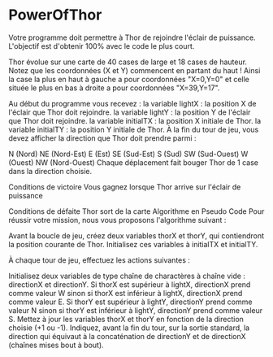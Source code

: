 # PowerOfThor
Votre programme doit permettre à Thor de rejoindre l'éclair de puissance. L'objectif est d'obtenir 100% avec le code le plus court.



Thor évolue sur une carte de 40 cases de large et 18 cases de hauteur. Notez que les coordonnées (X et Y) commencent en partant du haut ! Ainsi la case la plus en haut à gauche a pour coordonnées "X=0,Y=0" et celle située le plus en bas à droite a pour coordonnées "X=39,Y=17".

Au début du programme vous recevez :
la variable lightX : la position X de l'éclair que Thor doit rejoindre.
la variable lightY : la position Y de l'éclair que Thor doit rejoindre.
la variable initialTX : la position X initiale de Thor.
la variable initialTY : la position Y initiale de Thor.
À la fin du tour de jeu, vous devez afficher la direction que Thor doit prendre parmi :


N (Nord)
NE (Nord-Est)
E (Est)
SE (Sud-Est)
S (Sud)
SW (Sud-Ouest)
W (Ouest)
NW (Nord-Ouest)
Chaque déplacement fait bouger Thor de 1 case dans la direction choisie.
 
 
Conditions de victoire
Vous gagnez lorsque Thor arrive sur l'éclair de puissance
 
Conditions de défaite
Thor sort de la carte
 	Algorithme en Pseudo Code
Pour réussir votre mission, nous vous proposons l'algorithme suivant :

 
Avant la boucle de jeu, créez deux variables thorX et thorY, qui contiendront la position courante de Thor. Initialisez ces variables à initialTX et initialTY.

 
À chaque tour de jeu, effectuez les actions suivantes :

Initialisez deux variables de type chaîne de charactères à chaîne vide : directionX et directionY.
Si thorX est supérieur à lightX, directionX prend comme valeur W sinon si thorX est inférieur à lightX, directionX prend comme valeur E.
Si thorY est supérieur à lightY, directionY prend comme valeur N sinon si thorY est inférieur à lightY, directionY prend comme valeur S.
Mettez à jour les variables thorX et thorY en fonction de la direction choisie (+1 ou -1).
Indiquez, avant la fin du tour, sur la sortie standard, la direction qui équivaut à la concaténation de directionY et de directionX (chaînes mises bout à bout).
